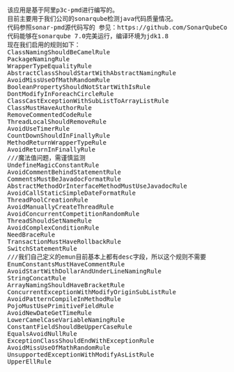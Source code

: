 <pre>
<p>
	
<pre>该应用是基于阿里p3c-pmd进行编写的。
目前主要用于我们公司的sonarqube检测java代码质量情况。
代码参照sonar-pmd源代码写的 参见：https://github.com/SonarQubeCommunity/sonar-pmd
代码能够在sonarqube 7.0完美运行，编译环境为jdk1.8
现在我们启用的规则如下：
ClassNamingShouldBeCamelRule
PackageNamingRule
WrapperTypeEqualityRule
AbstractClassShouldStartWithAbstractNamingRule
AvoidMissUseOfMathRandomRule
BooleanPropertyShouldNotStartWithIsRule
DontModifyInForeachCircleRule
ClassCastExceptionWithSubListToArrayListRule
ClassMustHaveAuthorRule
RemoveCommentedCodeRule
ThreadLocalShouldRemoveRule
AvoidUseTimerRule
CountDownShouldInFinallyRule
MethodReturnWrapperTypeRule
AvoidReturnInFinallyRule
///魔法值问题，需谨慎监测
UndefineMagicConstantRule
AvoidCommentBehindStatementRule
CommentsMustBeJavadocFormatRule
AbstractMethodOrInterfaceMethodMustUseJavadocRule
AvoidCallStaticSimpleDateFormatRule
ThreadPoolCreationRule
AvoidManuallyCreateThreadRule
AvoidConcurrentCompetitionRandomRule
ThreadShouldSetNameRule
AvoidComplexConditionRule
NeedBraceRule
TransactionMustHaveRollbackRule
SwitchStatementRule
///我们自己定义的emun目前基本上都有desc字段，所以这个规则不需要
EnumConstantsMustHaveCommentRule
AvoidStartWithDollarAndUnderLineNamingRule
StringConcatRule
ArrayNamingShouldHaveBracketRule
ConcurrentExceptionWithModifyOriginSubListRule
AvoidPatternCompileInMethodRule
PojoMustUsePrimitiveFieldRule
AvoidNewDateGetTimeRule
LowerCamelCaseVariableNamingRule
ConstantFieldShouldBeUpperCaseRule
EqualsAvoidNullRule
ExceptionClassShouldEndWithExceptionRule
AvoidMissUseOfMathRandomRule
UnsupportedExceptionWithModifyAsListRule
UpperEllRule
</pre>
</p>
<p>
	<br />
</p>
</pre>